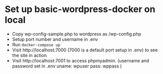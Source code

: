 # Set up basic-wordpress-docker on local
  - Copy wp-config-sample.php to wordpress as /wp-config.php
  - Setup port number and username in .env
  - Run `docker-compose up`
  - Visit http://localhost:7000 (7000 is a default port setup in .env) to see the site in action
  - Visit http://localhost:7001 to access phpmyadmin. (username and password set in .env uname: wpuser pass: wppass )
